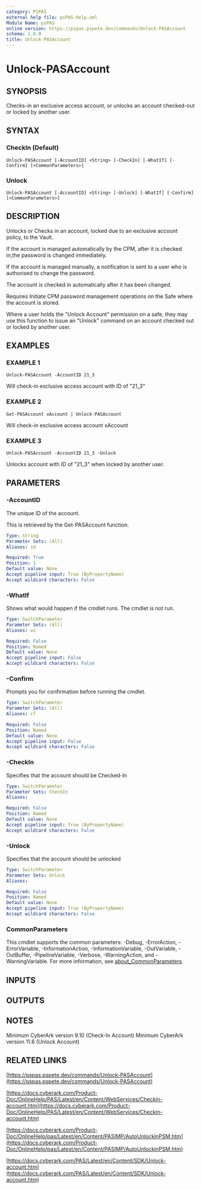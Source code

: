```yaml
---
category: PSPAS
external help file: psPAS-help.xml
Module Name: psPAS
online version: https://pspas.pspete.dev/commands/Unlock-PASAccount
schema: 2.0.0
title: Unlock-PASAccount
---
```


# Unlock-PASAccount

## SYNOPSIS
Checks-in an exclusive access account, or unlocks an account checked-out or locked by another user.

## SYNTAX

### CheckIn (Default)
```
Unlock-PASAccount [-AccountID] <String> [-CheckIn] [-WhatIf] [-Confirm] [<CommonParameters>]
```

### Unlock
```
Unlock-PASAccount [-AccountID] <String> [-Unlock] [-WhatIf] [-Confirm] [<CommonParameters>]
```

## DESCRIPTION
Unlocks or Checks in an account, locked due to an exclusive account policy, to the Vault.

If the account is managed automatically by the CPM, after it is checked in,the password is changed immediately.

If the account is managed manually, a notification is sent to a user who is authorised to change the password.

The account is checked in automatically after it has been changed.

Requires Initiate CPM password management operations on the Safe where the account is stored.

Where a user holds the "Unlock Account" permission on a safe, they may use this function to issue an "Unlock" command on an account checked out or locked by another user.

## EXAMPLES

### EXAMPLE 1
```
Unlock-PASAccount -AccountID 21_3
```

Will check-in exclusive access account with ID of "21_3"

### EXAMPLE 2
```
Get-PASAccount xAccount | Unlock-PASAccount
```

Will check-in exclusive access account xAccount

### EXAMPLE 3
```
Unlock-PASAccount -AccountID 21_3 -Unlock
```

Unlocks account with ID of "21_3" when locked by another user.

## PARAMETERS

### -AccountID
The unique ID of the account.

This is retrieved by the Get-PASAccount function.

```yaml
Type: String
Parameter Sets: (All)
Aliases: id

Required: True
Position: 1
Default value: None
Accept pipeline input: True (ByPropertyName)
Accept wildcard characters: False
```

### -WhatIf
Shows what would happen if the cmdlet runs.
The cmdlet is not run.

```yaml
Type: SwitchParameter
Parameter Sets: (All)
Aliases: wi

Required: False
Position: Named
Default value: None
Accept pipeline input: False
Accept wildcard characters: False
```

### -Confirm
Prompts you for confirmation before running the cmdlet.

```yaml
Type: SwitchParameter
Parameter Sets: (All)
Aliases: cf

Required: False
Position: Named
Default value: None
Accept pipeline input: False
Accept wildcard characters: False
```

### -CheckIn
Specifies that the account should be Checked-In

```yaml
Type: SwitchParameter
Parameter Sets: CheckIn
Aliases:

Required: False
Position: Named
Default value: None
Accept pipeline input: True (ByPropertyName)
Accept wildcard characters: False
```

### -Unlock
Specifies that the account should be unlocked

```yaml
Type: SwitchParameter
Parameter Sets: Unlock
Aliases:

Required: False
Position: Named
Default value: None
Accept pipeline input: True (ByPropertyName)
Accept wildcard characters: False
```

### CommonParameters
This cmdlet supports the common parameters: -Debug, -ErrorAction, -ErrorVariable, -InformationAction, -InformationVariable, -OutVariable, -OutBuffer, -PipelineVariable, -Verbose, -WarningAction, and -WarningVariable. For more information, see [about_CommonParameters](http://go.microsoft.com/fwlink/?LinkID=113216).

## INPUTS

## OUTPUTS

## NOTES
Minimum CyberArk version 9.10 (Check-In Account)
Minimum CyberArk version 11.6 (Unlock Account)

## RELATED LINKS

[https://pspas.pspete.dev/commands/Unlock-PASAccount](https://pspas.pspete.dev/commands/Unlock-PASAccount)

[https://docs.cyberark.com/Product-Doc/OnlineHelp/PAS/Latest/en/Content/WebServices/Checkin-account.htm](https://docs.cyberark.com/Product-Doc/OnlineHelp/PAS/Latest/en/Content/WebServices/Checkin-account.htm)

[https://docs.cyberark.com/Product-Doc/OnlineHelp/pas/Latest/en/Content/PASIMP/AutoUnlockinPSM.htm](https://docs.cyberark.com/Product-Doc/OnlineHelp/pas/Latest/en/Content/PASIMP/AutoUnlockinPSM.htm)

[https://docs.cyberark.com/PAS/Latest/en/Content/SDK/Unlock-account.htm](https://docs.cyberark.com/PAS/Latest/en/Content/SDK/Unlock-account.htm)

